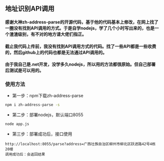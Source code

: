 ## 地址识别API调用
#### 感谢大神zh-address-parse的开源代码，基于他的代码基本上修改，在网上找了一圈没有找到API调用的方式。于是自学nodejs，学了几个小时写出来的，也是一个渣渣级别，有不对的地方请大佬们指正。
#### 截止我代码上传前，我没有找到API调用方式的代码。找了一些API都是一些收费的，然后github上的代码也都是无法通过API调用的。
#### 由于我自己是.net开发，没学多久nodejs，所以用的方法都很原始。但自己部署后测试是可以用的。
###  使用方法
- 第一步：npm下载zh-address-parse
```sh
npm i zh-address-parse -s
```
- 第二步：部署nodejs，默认端口8055
```sh
node app.js
```
- 第三步：部署成功后，接口使用
```
http://localhost:8055/parse?address=广西壮族自治区柳州市柳北区跃进路42号4栋20楼
调用成功后：会返回结果
````
